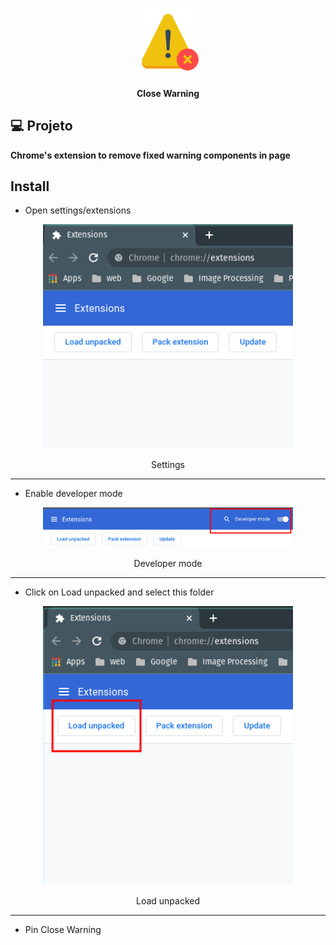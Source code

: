 <h1 align="center">
    <img alt="Click to meet" title="Harpia Label Tool" src="./icon.png" width="100px" />
</h1>

<h4 align="center">
  	Close Warning
</h4>

## 💻 Projeto

**Chrome's extension to remove fixed warning components in page**

## Install
- Open settings/extensions
<div align="center">
    <img alt="Settings" title="Settings" src="images/1.png?raw=true" width="400px" />
</div>
<p align="center">Settings</p>
<hr>

- Enable developer mode
<div align="center">
    <img alt="Developer mode" title="Developer mode" src="images/2.png?raw=true" width="400px" />
</div>
<p align="center">Developer mode</p>
<hr>

- Click on Load unpacked and select this folder
<div align="center">
    <img alt="Load unpacked" title="Load unpacked" src="images/3.png?raw=true" width="400px" />
</div>
<p align="center">Load unpacked</p>
<hr>

- Pin Close Warning
